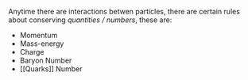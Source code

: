 Anytime there are interactions betwen particles, there are certain rules about conserving *quantities / numbers*, these are:
- Momentum
- Mass-energy
- Charge
- Baryon Number
- [[Quarks]] Number
